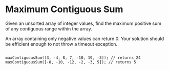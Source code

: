 # Maximum Contiguous Sum

Given an unsorted array of integer values, find the maximum positive sum of any contiguous range within the array.

An array containing only negative values can return 0. Your solution should be efficient enough to not throw a timeout exception.

```

maxContiguousSum([3, -4, 8, 7, -10, 19, -3]); // returns 24
maxContiguousSum([-8, -10, -12, -2, -3, 5]); // returns 5

```